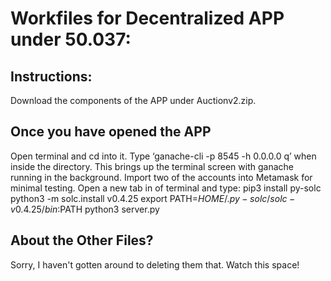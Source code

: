 # Workfiles for Decentralized APP under 50.037:
## Instructions:
Download the components of the APP under Auctionv2.zip. 

## Once you have opened the APP
Open terminal and cd into it. 
Type ‘ganache-cli -p 8545 -h 0.0.0.0 q’ when inside the directory. This brings up the terminal screen with ganache running in the background. Import two of the accounts into Metamask for minimal testing.
Open a new tab in of terminal and type:
pip3 install py-solc
python3 -m solc.install v0.4.25
export PATH=$HOME/.py-solc/solc-v0.4.25/bin:$PATH
python3 server.py


## About the Other Files?
Sorry, I haven't gotten around to deleting them that. Watch this space!
